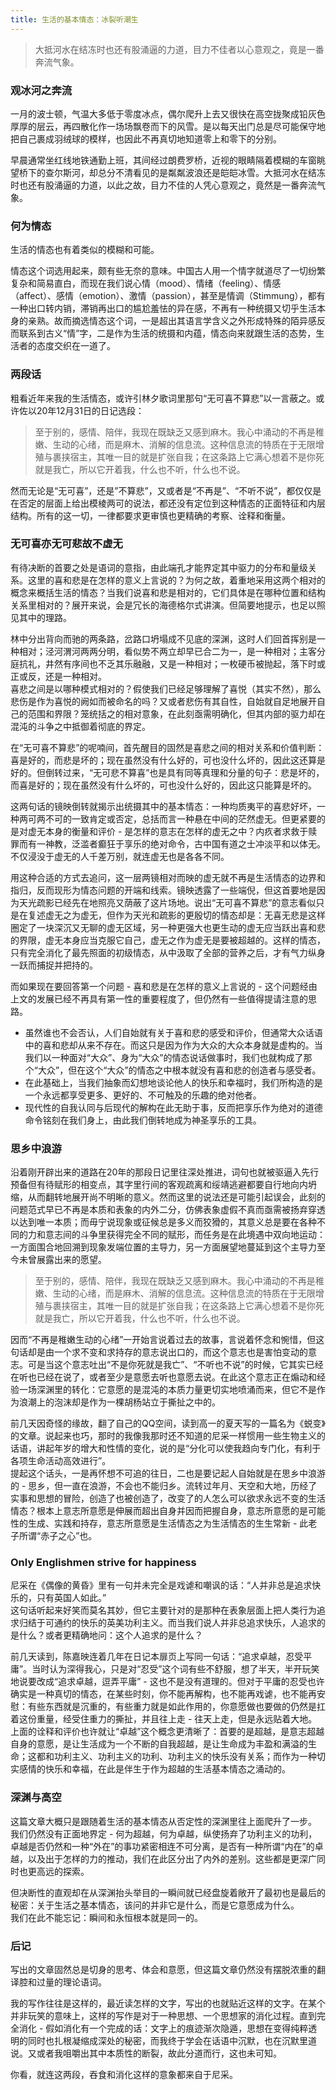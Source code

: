 ```yaml
---
title: 生活的基本情态：冰裂听潮生
---
```


> 大抵河水在结冻时也还有股涌逼的力道，目力不佳者以心意观之，竟是一番奔流气象。<!--more-->

### 观冰河之奔流

一月的波士顿，气温大多低于零度冰点，偶尔爬升上去又很快在高空拢聚成铅灰色厚厚的层云，再四散化作一场场飘卷而下的风雪。是以每天出门总是尽可能保守地把自己裹成羽绒球的模样，也因此不再真切地知道零上和零下的分别。

早晨通常坐红线地铁通勤上班，其间经过朗费罗桥，近视的眼睛隔着模糊的车窗眺望桥下的查尔斯河，却总分不清看见的是粼粼波浪还是皑皑冰雪。大抵河水在结冻时也还有股涌逼的力道，以此之故，目力不佳的人凭心意观之，竟然是一番奔流气象。

### 何为情态
生活的情态也有着类似的模糊和可能。

情态这个词选用起来，颇有些无奈的意味。中国古人用一个情字就道尽了一切纷繁复杂和简易直白，而现在我们说心情（mood）、情绪（feeling）、情感（affect）、感情（emotion）、激情（passion），甚至是情调（Stimmung），都有一种出口转内销，滞销再出口的尴尬羞怯的异在感，不再有一种统摄又切乎生活本身的亲熟。故而摘选情态这个词，一是超出其语言学含义之外形成特殊的陌异感反而联系到古义“情”字，二是作为生活的统摄和内蕴，情态向来就跟生活的态势，生活者的态度交织在一道了。

### 两段话
粗看近年来我的生活情态，或许引林夕歌词里那句“无可喜不算悲”以一言蔽之。或许佐以20年12月31日的日记选段：

> 至于别的，感情、陪伴，我现在既缺乏又感到麻木。我心中涌动的不再是稚嫩、生动的心绪，而是麻木、消解的信息流。这种信息流的特质在于无限增殖与裹挟宿主，其唯一目的就是扩张自我；在这条路上它满心想着不是你死就是我亡，所以它开着我，什么也不听，什么也不说。

然而无论是“无可喜”，还是”不算悲”，又或者是“不再是”、“不听不说”，都仅仅是在否定的层面上给出模棱两可的说法，都还没有定位到这种情态的正面特征和内层结构。所有的这一切，一律都要求更审慎也更精确的考察、诠释和衡量。

### 无可喜亦无可悲故不虚无

有待决断的首要之处是语词的意指，由此端孔才能界定其中驱力的分布和量级关系。这里的喜和悲是在怎样的意义上言说的？为何之故，着重地采用这两个相对的概念来概括生活的情态？当我们说喜和悲是相对的，它们具体是在哪种位置和结构关系里相对的？展开来说，会是冗长的海德格尔式讲演。但简要地提示，也足以照见其中的理路。

林中分出背向而驰的两条路，岔路口坍塌成不见底的深渊，这时人们回首挥别是一种相对；泾河渭河两两分明，看似势不两立却早已合二为一，是一种相对；主客分庭抗礼，井然有序间也不乏其乐融融，又是一种相对；一枚硬币被抛起，落下时或正或反，还是一种相对。  
喜悲之间是以哪种模式相对的？假使我们已经足够理解了喜悦（其实不然），那么悲伤是作为喜悦的阙如而被命名的吗？又或者悲伤有其自性，自始就自足地展开自己的范围和界限？笼统括之的相对意象，在此刻亟需明确化，但其内部的驱力却在混沌的斗争之中抵御着彻底的界定。

在“无可喜不算悲”的呢喃间，首先醒目的固然是喜悲之间的相对关系和价值判断：喜是好的，而悲是坏的；现在虽然没有什么好的，可也没什么坏的，因此这还算是好的。但倒转过来，“无可悲不算喜”也是具有同等真理和分量的句子：悲是坏的，而喜是好的；现在虽然没有什么坏的，可也没什么好的，因此这只能算是坏的。

这两句话的镜映倒转就揭示出统摄其中的基本情态：一种均质夷平的喜悲好坏，一种两可两不可的一致肯定或否定，总括而言一种悬在中间的茫然虚无。但更紧要的是对虚无本身的衡量和评价 - 是怎样的意志在怎样的虚无之中？内疚者求救于赎罪而有一神教，泛滥者癫狂于享乐的绝对命令，古中国有道之士冲淡平和以体无。不仅浸没于虚无的人千差万别，就连虚无也是各各不同。

用这种合适的方式去追问，这一层两镜相对而映的虚无就不再是生活情态的边界和指归，反而现形为情态问题的开端和线索。镜映透露了一些端倪，但这首要地是因为天光疏影已经先在地照亮又荫蔽了这片场地。说出“无可喜不算悲”的意志看似只是在复述虚无之为虚无，但作为天光和疏影的更殷切的情态却是：无喜无悲是这样圈定了一块深沉又无聊的虚无区域，另一种更强大也更生动的虚无应当跃出喜和悲的界限，虚无本身应当克服它自己，虚无之作为虚无是要被超越的。这样的情态，只有完全消化了最先照面的初级情态，从中汲取了全部的营养之后，才有气力纵身一跃而捕捉并把持的。

而如果现在要回答第一个问题 - 喜和悲是在怎样的意义上言说的 - 这个问题经由上文的发展已经不再具有第一性的重要程度了，但仍然有一些值得提请注意的思路。  
* 虽然谁也不会否认，人们自始就有关于喜和悲的感受和评价，但通常大众话语中的喜和悲却从来不存在。而这只是因为作为大众的大众本身就是虚构的。当我们以一种面对“大众”、身为“大众”的情态说话做事时，我们也就构成了那个“大众”，但在这个“大众”的情态之中根本就没有喜和悲的创造者与感受者。
* 在此基础上，当我们抽象而幻想地谈论他人的快乐和幸福时，我们所构造的是一个永远都享受更多、更好的、不可触及的乐趣的绝对他者。
* 现代性的自我认同与后现代的解构在此无助于事，反而把享乐作为绝对的道德命令铭刻在我们身上，由此我们倒转地成为神圣享乐的工具。

### 思乡中浪游

沿着刚开辟出来的道路在20年的那段日记里往深处推进，词句也就被驱逼入先行预备但有待赋形的相变点，其字里行间的客观疏离和绥靖逃避都要自行地向内坍缩，从而翻转地展开尚不明晰的意义。然而这里的说法还是可能引起误会，此刻的问题范式早已不再是本质和表象的内外二分，仿佛表象虚假不真而亟需被扬弃穿透以达到唯一本质；而毋宁说现象或征候总是多义而狡猾的，其意义总是要在各种不同的力和意志间的斗争里获得完全不同的赋形，而任务是在此境遇中双向地运动：一方面围合地回溯到现象发端位置的主导力，另一方面展望地蔓延到这个主导力至今未曾展露出来的愿望。

> 至于别的，感情、陪伴，我现在既缺乏又感到麻木。我心中涌动的不再是稚嫩、生动的心绪，而是麻木、消解的信息流。这种信息流的特质在于无限增殖与裹挟宿主，其唯一目的就是扩张自我；在这条路上它满心想着不是你死就是我亡，所以它开着我，什么也不听，什么也不说。

因而“不再是稚嫩生动的心绪”一开始言说着过去的故事，言说着怀念和惋惜，但这句话却是由一个求不变和求持存的意志说出口的，而这个意志也是害怕变动的意志。可是当这个意志吐出“不是你死就是我亡”、“不听也不说”的时候，它其实已经在听也已经在说了，或者至少是意愿去听也意愿去说。在此这个意志正在煽动和经验一场深渊里的转化：它意愿的是混沌的本质力量更切实地喷涌而来，但它不是作为浪潮上的泡沫却是作为一棵胡杨站立于撕扯之中的。

前几天因奇怪的缘故，翻了自己的QQ空间，读到高一的夏天写的一篇名为《蜕变》的文章。说起来也巧，那时的我像我那时还不知道的尼采一样惯用一些生物主义的话语，讲起年岁的增大和性情的变化，说的是“分化可以使我趋向专门化，有利于各项生命活动高效进行”。  
提起这个话头，一是再怀想不可追的往日，二也是要记起人自始就是在思乡中浪游的 - 思乡，但一直在浪游，不会也不能归乡。流转过年月、天空和大地，历经了实事和思想的冒险，创造了也被创造了，改变了的人怎么可以欲求永远不变的生活情态？根本上意志所意愿是伸展而超出自身并因而把握自身，意志所意愿的是可能性的生成、实践和持存，意志所意愿是生活情态之为生活情态的生生常新 - 此老子所谓“赤子之心”也。

### Only Englishmen strive for happiness

尼采在《偶像的黄昏》里有一句并未完全是戏谑和嘲讽的话：“人并非总是追求快乐的，只有英国人如此。”  
这句话听起来好笑而莫名其妙，但它主要针对的是那种在表象层面上把人类行为追求归结于可通约的快乐的英美功利主义。而当我们说人并非总追求快乐，人追求的是什么？或者更精确地问：这个人追求的是什么？

前几天读到，陈嘉映连着几年在日记本扉页上写同一句话：“追求卓越，忍受平庸”。当时认为深得我心，只是对“忍受”这个词有些不舒服，想了半天，半开玩笑地说要改成“追求卓越，逗弄平庸” - 这也不是没有道理的。但对于平庸的忍受也许确实是一种真切的情态，在某些时刻，你不能再解构，也不能再戏谑，也不能再安慰：有些东西就是沉重的，有些重力就是如此作用的，你意愿做也要做的仍然是扛着这份重量，经受住重力的撕扯，并且往上走 - 往天上走，但是永远贴着大地。  
上面的诠释和评价也许就让“卓越”这个概念更清晰了：首要的是超越，是意志超越自身的意愿，是让生活成为⼀个不断的⾃我超越，是让生命成为丰盈和满溢的生命；这都和功利主义、功利主义的功利、功利主义的快乐没有关系；而作为一种切实感情的快乐和幸福，在此是伴生于作为超越的生活基本情态之涌动的。

### 深渊与高空

这篇文章大概只是跟随着生活的基本情态从否定性的深渊里往上面爬升了一步。  
我们仍然没有正面地界定 - 何为超越，何为卓越，纵使扬弃了功利主义的功利，卓越是否仍然和一种“外在”的事功紧密相连不可分离，是否有一种所谓“内在”的卓越，以及出于怎样的力的推动，我们在此区分出了内外的差别。这些都是更深广同时也更高远的探索。

但决断性的直观却在从深渊抬头举目的一瞬间就已经盘旋着敞开了最初也是最后的秘密：关于生活之基本情态，该问的并非它是什么，而是它意愿成为什么。  
我们在此不能忘记：瞬间和永恒根本就是同一的。

### 后记
写出的文章固然总是切身的思考、体会和意愿，但这篇文章仍然没有摆脱浓重的翻译腔和过量的理论语词。

我的写作往往是这样的，最近读怎样的文字，写出的也就贴近这样的文字。在某个并非玩笑的意味上，这样的写作是对于一种思想、一个思想家的消化过程。直到完全消化 - 假如消化有一个完成的话：文字上的痕迹渐次隐遁，思想在变得纯粹透明的同时也扎根凝缩成深处的秘密，而我终于学会在话语中沉默，也在沉默里道说。又或者我咀嚼出其中本质性的断裂，故此分道而行，这也未可知。

你看，就连这两段，吞食和消化这样的意象都来自于尼采。
